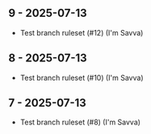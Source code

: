 ## 9 - 2025-07-13
- Test branch ruleset (#12) (I'm Savva)

## 8 - 2025-07-13
- Test branch ruleset (#10) (I'm Savva)

## 7 - 2025-07-13
- Test branch ruleset (#8) (I'm Savva)

